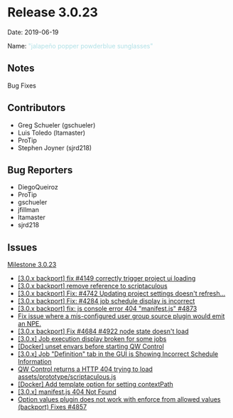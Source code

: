 # Release 3.0.23

Date: 2019-06-19

Name: <span style="color: powderblue"><span class="glyphicon glyphicon-sunglasses"></span> "jalapeño popper powderblue sunglasses"</span>

## Notes

Bug Fixes

## Contributors

* Greg Schueler (gschueler)
* Luis Toledo (ltamaster)
* ProTip
* Stephen Joyner (sjrd218)

## Bug Reporters

* DiegoQueiroz
* ProTip
* gschueler
* jfillman
* ltamaster
* sjrd218

## Issues

[Milestone 3.0.23](https://github.com/qwcontrol/qwcontrol/milestone/108)

* [\[3.0.x backport\] fix #4149 correctly trigger project ui loading](https://github.com/qwcontrol/qwcontrol/pull/4978)
* [\[3.0.x backport\] remove reference to scriptaculous](https://github.com/qwcontrol/qwcontrol/pull/4964)
* [\[3.0.x backport\] Fix: #4742 Updating project settings doesn't refresh…](https://github.com/qwcontrol/qwcontrol/pull/4951)
* [\[3.0.x backport\] Fix: #4284 job schedule display is incorrect](https://github.com/qwcontrol/qwcontrol/pull/4939)
* [\[3.0.x backport\] fix: js console error 404 "manifest.js" #4873](https://github.com/qwcontrol/qwcontrol/pull/4938)
* [Fix issue where a mis-configured user group source plugin would emit an NPE.](https://github.com/qwcontrol/qwcontrol/pull/4926)
* [\[3.0.x backport\] Fix #4684 #4922 node state doesn't load](https://github.com/qwcontrol/qwcontrol/pull/4924)
* [\[3.0.x\] Job execution display broken for some jobs](https://github.com/qwcontrol/qwcontrol/issues/4922)
* [\[Docker\] unset envars before starting QW Control](https://github.com/qwcontrol/qwcontrol/pull/4913)
* [\[3.0.x\] Job "Definition" tab in the GUI is Showing Incorrect Schedule Information](https://github.com/qwcontrol/qwcontrol/issues/4898)
* [QW Control returns a HTTP 404 trying to load assets/prototype/scriptaculous.js](https://github.com/qwcontrol/qwcontrol/issues/4893)
* [\[Docker\] Add template option for setting contextPath](https://github.com/qwcontrol/qwcontrol/pull/4875)
* [\[3.0.x\] manifest.js 404 Not Found](https://github.com/qwcontrol/qwcontrol/issues/4873)
* [Option values plugin does not work with enforce from allowed values (backport) Fixes #4857](https://github.com/qwcontrol/qwcontrol/pull/4864)